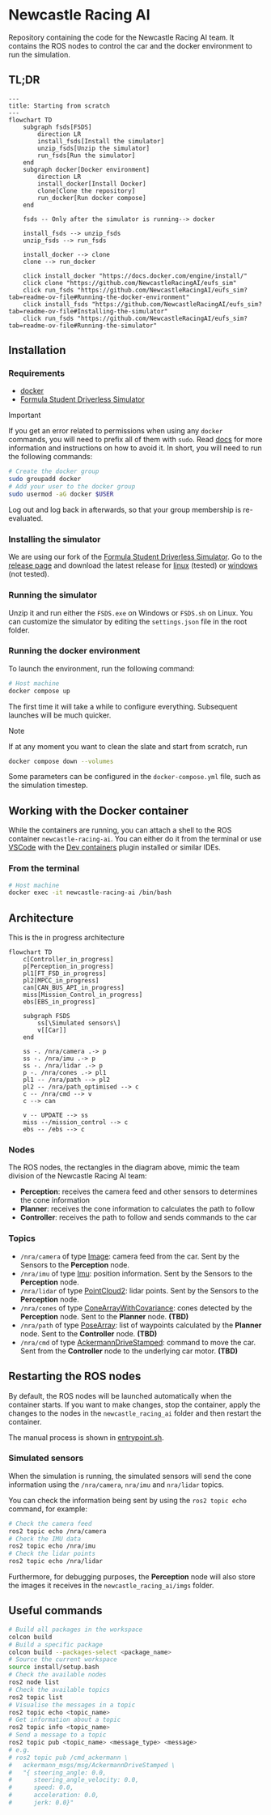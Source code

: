 # Newcastle Racing AI

Repository containing the code for the Newcastle Racing AI team.
It contains the ROS nodes to control the car and the docker environment to run
the simulation.

## TL;DR

```mermaid
---
title: Starting from scratch
---
flowchart TD
    subgraph fsds[FSDS]
        direction LR
        install_fsds[Install the simulator]
        unzip_fsds[Unzip the simulator]
        run_fsds[Run the simulator]
    end
    subgraph docker[Docker environment]
        direction LR
        install_docker[Install Docker]
        clone[Clone the repository]
        run_docker[Run docker compose]
    end

    fsds -- Only after the simulator is running--> docker

    install_fsds --> unzip_fsds
    unzip_fsds --> run_fsds

    install_docker --> clone
    clone --> run_docker

    click install_docker "https://docs.docker.com/engine/install/"
    click clone "https://github.com/NewcastleRacingAI/eufs_sim"
    click run_fsds "https://github.com/NewcastleRacingAI/eufs_sim?tab=readme-ov-file#Running-the-docker-environment"
    click install_fsds "https://github.com/NewcastleRacingAI/eufs_sim?tab=readme-ov-file#Installing-the-simulator"
    click run_fsds "https://github.com/NewcastleRacingAI/eufs_sim?tab=readme-ov-file#Running-the-simulator"
```

## Installation

### Requirements

- [docker](https://www.docker.com/)
- [Formula Student Driverless Simulator](https://fs-driverless.github.io/Formula-Student-Driverless-Simulator/v2.2.0/)

> [!IMPORTANT]  
> If you get an error related to permissions when using any `docker` commands,
> you will need to prefix all of them with `sudo`.
> Read
> [docs](https://docs.docker.com/engine/install/linux-postinstall/#manage-docker-as-a-non-root-user)
> for more information and instructions on how to avoid it.
> In short, you will need to run the following commands:
>
> ```bash
> # Create the docker group
> sudo groupadd docker
> # Add your user to the docker group
> sudo usermod -aG docker $USER
> ```
>
> Log out and log back in afterwards, so that your group membership is re-evaluated.

### Installing the simulator

We are using our fork of the [Formula Student Driverless Simulator](https://fs-driverless.github.io/Formula-Student-Driverless-Simulator/v2.2.0/).
Go to the [release page](https://github.com/FS-Driverless/Formula-Student-Driverless-Simulator/releases) and download the latest release for [linux](https://github.com/FS-Driverless/Formula-Student-Driverless-Simulator/releases/download/v2.2.0/fsds-v2.2.0-linux.zip) (tested) or [windows](https://github.com/FS-Driverless/Formula-Student-Driverless-Simulator/releases/download/v2.2.0/fsds-v2.2.0-windows.zip) (not tested).

### Running the simulator

Unzip it and run either the `FSDS.exe` on Windows or `FSDS.sh` on Linux.
You can customize the simulator by editing the `settings.json` file in the root folder.

### Running the docker environment

To launch the environment, run the following command:

```bash
# Host machine
docker compose up
```

The first time it will take a while to configure everything.
Subsequent launches will be much quicker.

> [!NOTE]  
> If at any moment you want to clean the slate and start from scratch, run
>
> ```bash
> docker compose down --volumes
> ```

Some parameters can be configured in the `docker-compose.yml` file, such as the
simulation timestep.

## Working with the Docker container

While the containers are running, you can attach a shell to the ROS container
`newcastle-racing-ai`. You can either do it from the terminal or use
[VSCode](https://code.visualstudio.com/) with the [Dev
containers](https://marketplace.visualstudio.com/items?itemName=ms-vscode-remote.remote-containers)
plugin installed or similar IDEs.

### From the terminal

```bash
# Host machine
docker exec -it newcastle-racing-ai /bin/bash
```

## Architecture

This is the in progress architecture
```mermaid
flowchart TD
    c[Controller_in_progress]
    p[Perception_in_progress]
    pl1[FT_FSD_in_progress]
    pl2[MPCC_in_progress]
    can[CAN_BUS_API_in_progress]
    miss[Mission_Control_in_progress]
    ebs[EBS_in_progress]

    subgraph FSDS
        ss[\Simulated sensors\]
        v[[Car]]
    end

    ss -. /nra/camera .-> p
    ss -. /nra/imu .-> p
    ss -. /nra/lidar .-> p
    p -. /nra/cones .-> pl1
    pl1 -- /nra/path --> pl2
    pl2 -- /nra/path_optimised --> c
    c -- /nra/cmd --> v
    c --> can

    v -- UPDATE --> ss
    miss --/mission_control --> c
    ebs -- /ebs --> c
```

### Nodes

The ROS nodes, the rectangles in the diagram above, mimic the team division of
the Newcastle Racing AI team:

- **Perception**: receives the camera feed and other sensors to determines the
  cone information
- **Planner**: receives the cone information to calculates the path to follow
- **Controller**: receives the path to follow and sends commands to the car

### Topics

- `/nra/camera` of type
  [Image](https://docs.ros.org/en/noetic/api/sensor_msgs/html/msg/Image.html):
  camera feed from the car. Sent by the Sensors to the **Perception** node.
- `/nra/imu` of type
  [Imu](https://docs.ros.org/en/noetic/api/sensor_msgs/html/msg/Imu.html):
  position information. Sent by the Sensors to the **Perception** node.
- `/nra/lidar` of type
  [PointCloud2](https://docs.ros.org/en/noetic/api/sensor_msgs/html/msg/PointCloud2.html):
  lidar points. Sent by the Sensors to the **Perception** node.
- `/nra/cones` of type
  [ConeArrayWithCovariance](https://gitlab.com/eufs/eufs_msgs/-/blob/master/msg/ConeArrayWithCovariance.msg):
  cones detected by the **Perception** node. Sent to the **Planner** node. **(TBD)**
- `/nra/path` of type
  [PoseArray](https://docs.ros.org/en/noetic/api/geometry_msgs/html/msg/PoseArray.html):
  list of waypoints calculated by the **Planner** node. Sent to the
  **Controller** node. **(TBD)**
- `/nra/cmd` of type
  [AckermannDriveStamped](https://docs.ros.org/en/noetic/api/ackermann_msgs/html/msg/AckermannDriveStamped.html):
  command to move the car. Sent from the **Controller** node to the underlying
  car motor. **(TBD)**

## Restarting the ROS nodes

By default, the ROS nodes will be launched automatically when the container
starts. If you want to make changes, stop the container, apply the changes to the nodes in the `newcastle_racing_ai` folder and then restart the container.

The manual process is shown in [entrypoint.sh](./newcastle_racing_ai/entrypoint.sh).

### Simulated sensors

When the simulation is running, the simulated sensors will send the cone
information using the `/nra/camera`, `nra/imu` and `nra/lidar` topics.

You can check the information being sent by using the `ros2 topic echo`
command, for example:

```bash
# Check the camera feed
ros2 topic echo /nra/camera
# Check the IMU data
ros2 topic echo /nra/imu
# Check the lidar points
ros2 topic echo /nra/lidar
```

Furthermore, for debugging purposes, the **Perception** node will also store the images it receives in the `newcastle_racing_ai/imgs` folder.

## Useful commands

```bash
# Build all packages in the workspace
colcon build
# Build a specific package
colcon build --packages-select <package_name>
# Source the current workspace
source install/setup.bash
# Check the available nodes
ros2 node list
# Check the available topics
ros2 topic list
# Visualise the messages in a topic
ros2 topic echo <topic_name>
# Get information about a topic
ros2 topic info <topic_name>
# Send a message to a topic
ros2 topic pub <topic_name> <message_type> <message>
# e.g.
# ros2 topic pub /cmd_ackermann \
#   ackermann_msgs/msg/AckermannDriveStamped \
#   "{ steering_angle: 0.0,
#      steering_angle_velocity: 0.0,
#      speed: 0.0,
#      acceleration: 0.0,
#      jerk: 0.0}"
```
